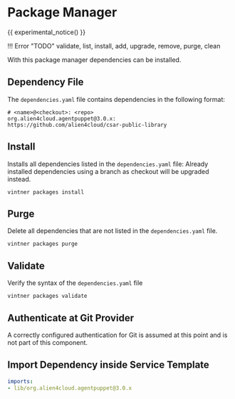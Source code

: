 # Package Manager

{{ experimental_notice() }}

!!! Error "TODO"
    validate, list, install, add, upgrade, remove, purge, clean

With this package manager dependencies can be installed.

## Dependency File

The `dependencies.yaml` file contains dependencies in the following format:

```text linenums="1"
# <name>@<checkout>: <repo>
org.alien4cloud.agentpuppet@3.0.x: https://github.com/alien4cloud/csar-public-library
```

## Install

Installs all dependencies listed in the `dependencies.yaml` file:
Already installed dependencies using a branch as checkout will be upgraded instead.

```shell linenums="1"
vintner packages install
```

## Purge

Delete all dependencies that are not listed in the `dependencies.yaml` file.

```shell linenums="1"
vintner packages purge
```

## Validate

Verify the syntax of the `dependencies.yaml` file

```shell linenums="1"
vintner packages validate
```

## Authenticate at Git Provider

A correctly configured authentication for Git is assumed at this point and is not part of this component.

## Import Dependency inside Service Template

```yaml linenums="1"
imports:
- lib/org.alien4cloud.agentpuppet@3.0.x
```